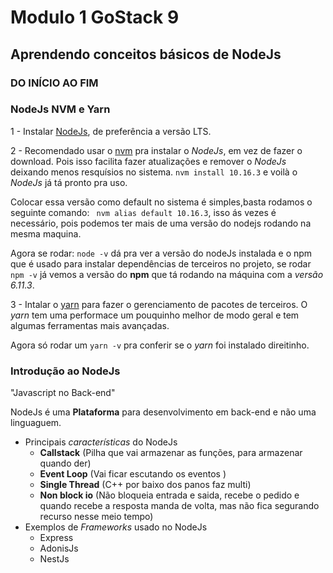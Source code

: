 # Modulo 1 GoStack 9

## Aprendendo conceitos básicos de NodeJs

### DO INÍCIO AO FIM

### **NodeJs NVM e Yarn**

1 -  Instalar [NodeJs](https://nodejs.org/en/), de preferência a versão LTS.

2 - Recomendado usar o [nvm](https://github.com/nvm-sh/nvm) pra instalar o *NodeJs*, em vez de fazer o download. Pois isso facilita fazer atualizações e remover o *NodeJs* deixando menos resquísios no sistema. 
  ` nvm install 10.16.3 ` e voilà o *NodeJs* já tá pronto pra uso. 
  
  Colocar essa versão como default no sistema é simples,basta rodamos o seguinte comando: ` nvm alias default 10.16.3`, isso ás vezes é necessário, pois podemos ter mais de uma versão do nodejs rodando na mesma maquina.

  Agora se rodar: `node -v` dá pra ver a versão do nodeJs instalada e o npm que é usado para instalar dependências de terceiros no projeto, se rodar `npm -v` já vemos a versão do **npm** que tá rodando na máquina com a *versão 6.11.3*.

3 - Intalar o [yarn](https://yarnpkg.com/lang/en/) para fazer o gerenciamento de pacotes de terceiros. O *yarn* tem uma performace um pouquinho melhor de modo geral e tem algumas ferramentas mais avançadas. 

Agora só rodar um ` yarn -v ` pra conferir se o *yarn* foi instalado direitinho.

### **Introdução ao NodeJs**
"Javascript no Back-end"

NodeJs é uma **Plataforma** para desenvolvimento em back-end e não uma linguaguem.
- Principais *características* do NodeJs
  - **Callstack** (Pilha que vai armazenar as funções, para armazenar quando der)
  - **Event Loop** (Vai ficar escutando os eventos )
  - **Single Thread** (C++ por baixo dos panos faz multi)
  - **Non block io** (Não bloqueia entrada e saida, recebe o pedido e quando recebe a resposta manda de volta, mas não fica segurando recurso nesse meio tempo)
- Exemplos de *Frameworks* usado no NodeJs
  - Express
  - AdonisJs
  - NestJs
